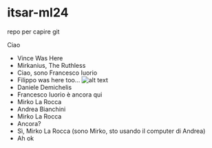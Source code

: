 # itsar-ml24
repo per capire git

Ciao

- Vince Was Here
- Mirkanius, The Ruthless
- Ciao, sono Francesco Iuorio
- Filippo was here too...
![alt text](https://media.tenor.com/wMkBoSvYIh0AAAAj/pog-poggers.gif)
- Daniele Demichelis
- Francesco Iuorio è ancora qui                          
- Mirko La Rocca
- Andrea Bianchini
- Mirko La Rocca
- Ancora?
- Sì, Mirko La Rocca (sono Mirko, sto usando il computer di Andrea)
- Ah ok